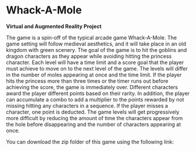 # Whack-A-Mole

**Virtual and Augmented Reality Project**

The game is a spin-off of the typical arcade game Whack-A-Mole. The game setting will follow medieval aesthetics, and it will take place in an old kingdom with green scenery. The goal of the game is to hit the goblins and dragon characters as they appear while avoiding hitting the princess character. Each level will have a time limit and a score goal that the player must achieve to move on to the next level of the game. The levels will differ in the number of moles appearing at once and the time limit. If the player hits the princess more than three times or the timer runs out before achieving the score, the game is immediately over. Different characters award the player different points based on their rarity. In addition, the player can accumulate a combo to add a multiplier to the points rewarded by not missing hitting any characters in a sequence. If the player misses a character, one point is deducted. The game levels will get progressively more difficult by reducing the amount of time the characters appear from the hole before disappearing and the number of characters appearing at once.

You can download the zip folder of this game using the following link:
